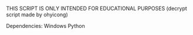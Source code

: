 THIS SCRIPT IS ONLY INTENDED FOR EDUCATIONAL PURPOSES
(decrypt script made by ohyicong)

Dependencies: 
Windows
Python
